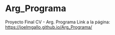 # Arg_Programa
Proyecto Final CV - Arg. Programa
Link a la página: https://joelmgallo.github.io/Arg_Programa/
